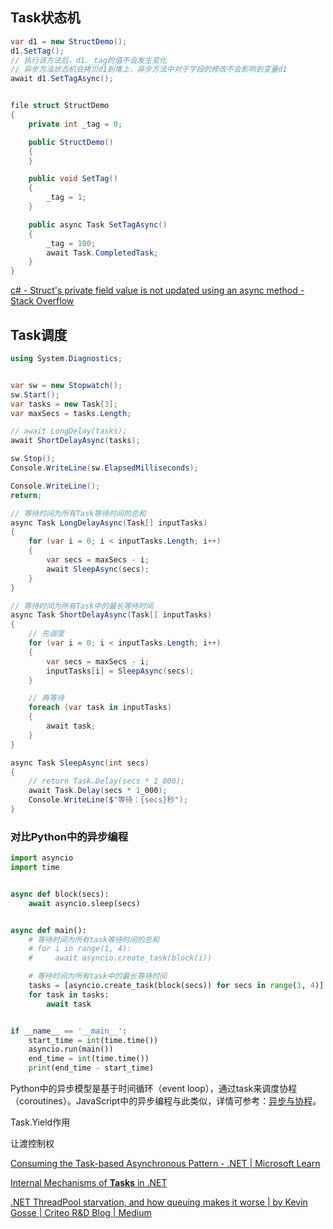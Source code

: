 ## Task状态机
```c#
var d1 = new StructDemo();
d1.SetTag();
// 执行该方法后，d1._tag的值不会发生变化
// 异步方法状态机会拷贝d1到堆上，异步方法中对于字段的修改不会影响到变量d1
await d1.SetTagAsync(); 


file struct StructDemo
{
    private int _tag = 0;

    public StructDemo()
    {
    }

    public void SetTag()
    {
        _tag = 1;
    }

    public async Task SetTagAsync()
    {
        _tag = 100;
        await Task.CompletedTask;
    }
}
```



[c# - Struct's private field value is not updated using an async method - Stack Overflow](https://stackoverflow.com/questions/31642535/structs-private-field-value-is-not-updated-using-an-async-method)



## Task调度

```c#
using System.Diagnostics;


var sw = new Stopwatch();
sw.Start();
var tasks = new Task[3];
var maxSecs = tasks.Length;

// await LongDelay(tasks);
await ShortDelayAsync(tasks);

sw.Stop();
Console.WriteLine(sw.ElapsedMilliseconds);

Console.WriteLine();
return;

// 等待时间为所有Task等待时间的总和
async Task LongDelayAsync(Task[] inputTasks)
{
    for (var i = 0; i < inputTasks.Length; i++)
    {
        var secs = maxSecs - i;
        await SleepAsync(secs);
    }
}

// 等待时间为所有Task中的最长等待时间
async Task ShortDelayAsync(Task[] inputTasks)
{
    // 先调度
    for (var i = 0; i < inputTasks.Length; i++)
    {
        var secs = maxSecs - i;
        inputTasks[i] = SleepAsync(secs);
    }

    // 再等待
    foreach (var task in inputTasks)
    {
        await task;
    }
}

async Task SleepAsync(int secs)
{
    // return Task.Delay(secs * 1_000);
    await Task.Delay(secs * 1_000);
    Console.WriteLine($"等待：{secs}秒");
}
```

### 对比Python中的异步编程

```python
import asyncio
import time


async def block(secs):
    await asyncio.sleep(secs)


async def main():
    # 等待时间为所有task等待时间的总和
    # for i in range(1, 4):
    #     await asyncio.create_task(block(i))

    # 等待时间为所有task中的最长等待时间
    tasks = [asyncio.create_task(block(secs)) for secs in range(1, 4)]
    for task in tasks:
        await task


if __name__ == '__main__':
    start_time = int(time.time())
    asyncio.run(main())
    end_time = int(time.time())
    print(end_time - start_time)
```

Python中的异步模型是基于时间循环（event loop），通过task来调度协程（coroutines）。JavaScript中的异步编程与此类似，详情可参考：[异步与协程](../../JavaScript/异步与协程/异步与协程.md)。



Task.Yield作用

让渡控制权

[Consuming the Task-based Asynchronous Pattern - .NET | Microsoft Learn](https://learn.microsoft.com/en-us/dotnet/standard/asynchronous-programming-patterns/consuming-the-task-based-asynchronous-pattern#configuring-suspension-and-resumption-with-yield-and-configureawait)  

[Internal Mechanisms of **Tasks** in .NET](https://medium.com/net-under-the-hood/internal-mechanisms-of-tasks-in-net-ef461956d4a7)  

[.NET ThreadPool starvation, and how queuing makes it worse | by Kevin Gosse | Criteo R&D Blog | Medium](https://medium.com/criteo-engineering/net-threadpool-starvation-and-how-queuing-makes-it-worse-512c8d570527)  
